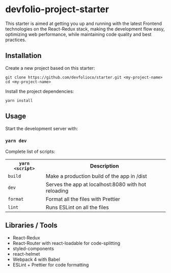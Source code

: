 # devfolio-project-starter

This starter is aimed at getting you up and running with the latest Frontend technologies on the React-Redux stack, making the development flow easy, optimizing web performance, while maintaining code quality and best practices.

## Installation

Create a new project based on this starter:

```
git clone https://github.com/devfolioco/starter.git <my-project-name>
cd <my-project-name>
```

Install the project dependencies:

```
yarn install
```

## Usage

Start the development server with:

### `yarn dev`

Complete list of scripts:

<table >
  <tr>
    <th><code>yarn &lt;script&gt;</code></th>
    <th>Description</th>
  </tr>
  <tr>
    <td><code>build</code></td>
    <td>Make a production build of the app in /dist</td>
  </tr>
  <tr>
    <td><code>dev</code></td>
    <td>Serves the app at localhost:8080 with hot reloading</td>
  </tr>
  <tr>
    <td><code>format</code></td>
    <td>Format all the files with Prettier</td>
  </tr>
  <tr>
    <td><code>lint</code></td>
    <td>Runs ESLint on all the files</td>
  </tr>
</table>

## Libraries / Tools

- React-Redux
- React-Router with react-loadable for code-splitting
- styled-components
- react-helmet
- Webpack 4 with Babel
- ESLint + Prettier for code formatting
